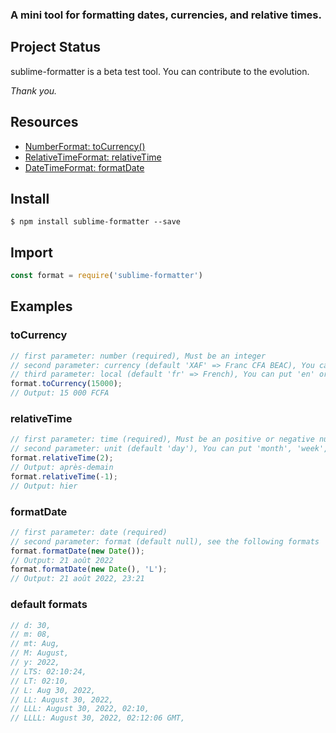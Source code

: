 ### A mini tool for formatting dates, currencies, and relative times.


## Project Status

sublime-formatter is a beta test tool. You can contribute to the evolution.

*Thank you.*

## Resources

- [NumberFormat: toCurrency()](https://developer.mozilla.org/fr/docs/Web/JavaScript/Reference/Global_Objects/Intl/NumberFormat)
- [RelativeTimeFormat: relativeTime](https://developer.mozilla.org/fr/docs/Web/JavaScript/Reference/Global_Objects/Intl/RelativeTimeFormat)
- [DateTimeFormat: formatDate](https://developer.mozilla.org/fr/docs/Web/JavaScript/Reference/Global_Objects/Intl/DateTimeFormat)

## Install
```
$ npm install sublime-formatter --save 
```

## Import

```js
const format = require('sublime-formatter')
```


## Examples

### toCurrency
```js
// first parameter: number (required), Must be an integer
// second parameter: currency (default 'XAF' => Franc CFA BEAC), You can put 'USD' => American Dollars, 'EUR' => Euro, ...
// third parameter: local (default 'fr' => French), You can put 'en' or 'en-EN' => English  Great Britain, 'fr-CA' french Canada, ...
format.toCurrency(15000);
// Output: 15 000 FCFA
```

### relativeTime
```js
// first parameter: time (required), Must be an positive or negative number
// second parameter: unit (default 'day'), You can put 'month', 'week', ...
format.relativeTime(2);
// Output: après-demain
format.relativeTime(-1);
// Output: hier
```

### formatDate
```js
// first parameter: date (required)
// second parameter: format (default null), see the following formats
format.formatDate(new Date());
// Output: 21 août 2022
format.formatDate(new Date(), 'L');
// Output: 21 août 2022, 23:21
```


### default formats
```js
// d: 30,
// m: 08,
// mt: Aug,
// M: August,
// y: 2022,
// LTS: 02:10:24,
// LT: 02:10,
// L: Aug 30, 2022,
// LL: August 30, 2022,
// LLL: August 30, 2022, 02:10,
// LLLL: August 30, 2022, 02:12:06 GMT,
```